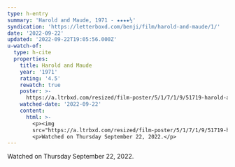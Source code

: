 ```yaml
---
type: h-entry
summary: 'Harold and Maude, 1971 - ★★★★½'
syndication: 'https://letterboxd.com/benji/film/harold-and-maude/1/'
date: '2022-09-22'
updated: '2022-09-22T19:05:56.000Z'
u-watch-of:
  type: h-cite
  properties:
    title: Harold and Maude
    year: '1971'
    rating: '4.5'
    rewatch: true
    poster: >-
      https://a.ltrbxd.com/resized/film-poster/5/1/7/1/9/51719-harold-and-maude-0-600-0-900-crop.jpg?v=6a2f175ab5
    watched-date: '2022-09-22'
    content:
      html: >-
        <p><img
        src="https://a.ltrbxd.com/resized/film-poster/5/1/7/1/9/51719-harold-and-maude-0-600-0-900-crop.jpg?v=6a2f175ab5"/></p>
        <p>Watched on Thursday September 22, 2022.</p>
---
```

Watched on Thursday September 22, 2022.
